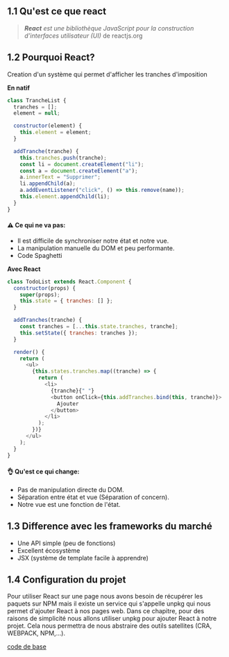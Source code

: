 ## 1.1 Qu'est ce que react

> _**React** est une bibliothèque JavaScript pour la construction d’interfaces utilisateur (UI)_ de reactjs.org

## 1.2 Pourquoi React?

Creation d'un système qui permet d'afficher les tranches d'imposition

**En natif**

```javascript
class TrancheList {
  tranches = [];
  element = null;

  constructor(element) {
    this.element = element;
  }

  addTranche(tranche) {
    this.tranches.push(tranche);
    const li = document.createElement("li");
    const a = document.createElement("a");
    a.innerText = "Supprimer";
    li.appendChild(a);
    a.addEventListener("click", () => this.remove(name));
    this.element.appendChild(li);
  }
}
```

#### :warning: Ce qui ne va pas:

- Il est difficile de synchroniser notre état et notre vue.
- La manipulation manuelle du DOM et peu performante.
- Code Spaghetti

**Avec React**

```javascript
class TodoList extends React.Component {
  constructor(props) {
    super(props);
    this.state = { tranches: [] };
  }

  addTranches(tranche) {
    const tranches = [...this.state.tranches, tranche];
    this.setState({ tranches: tranches });
  }

  render() {
    return (
      <ul>
        {this.states.tranches.map((tranche) => {
          return (
            <li>
              {tranche}{" "}
              <button onClick={this.addTranches.bind(this, tranche)}>
                Ajouter
              </button>
            </li>
          );
        })}
      </ul>
    );
  }
}
```

#### :ok_hand: Qu'est ce qui change:

- Pas de manipulation directe du DOM.
- Séparation entre état et vue (Séparation of concern).
- Notre vue est une fonction de l'état.

## 1.3 Difference avec les frameworks du marché

- Une API simple (peu de fonctions)
- Excellent écosystème
- JSX (système de template facile à apprendre)

## 1.4 Configuration du projet

Pour utiliser React sur une page nous avons besoin de récupérer les paquets sur NPM mais il existe un service qui s'appelle unpkg qui nous permet d'ajouter React à nos pages web.
Dans ce chapitre, pour des raisons de simplicité nous allons utiliser unpkg pour ajouter React à notre projet. Cela nous permettra de nous abstraire des outils satellites (CRA, WEBPACK, NPM,...).

[code de base](https://github.com/barry-thierno/bercy/tree/react_part1_code_base/src)
